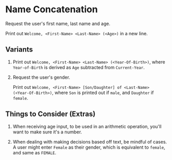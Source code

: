 # Name Concatenation

Request the user's first name, last name and age.

Print out `Welcome, <First-Name> <Last-Name> (<Age>)` in a new line.

## Variants

1. Print out `Welcome, <First-Name> <Last-Name> (<Year-Of-Birth>)`, where `Year-of-Birth` is derived as `Age` subtracted from `Current-Year`.

2. Request the user's gender.

   Print out `Welcome, <First-Name> [Son/Daughter] of <Last-Name> (<Year-Of-Birth>)`, where `Son` is printed out if `male`, and `Daughter` if `female`.

## Things to Consider (Extras)

1. When receiving age input, to be used in an arithmetic operation, you'll want to make sure it's a number.

2. When dealing with making decisions based off text, be mindful of cases. A user might enter `Female` as their gender, which is equivalent to `female`, and same as `FEMALE`.